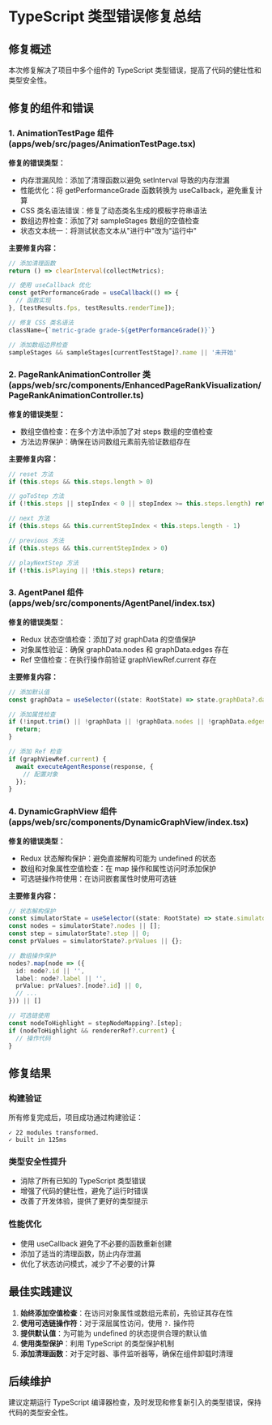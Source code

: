 # TypeScript 类型错误修复总结

## 修复概述
本次修复解决了项目中多个组件的 TypeScript 类型错误，提高了代码的健壮性和类型安全性。

## 修复的组件和错误

### 1. AnimationTestPage 组件 (apps/web/src/pages/AnimationTestPage.tsx)
**修复的错误类型：**
- 内存泄漏风险：添加了清理函数以避免 setInterval 导致的内存泄漏
- 性能优化：将 getPerformanceGrade 函数转换为 useCallback，避免重复计算
- CSS 类名语法错误：修复了动态类名生成的模板字符串语法
- 数组边界检查：添加了对 sampleStages 数组的空值检查
- 状态文本统一：将测试状态文本从"进行中"改为"运行中"

**主要修复内容：**
```typescript
// 添加清理函数
return () => clearInterval(collectMetrics);

// 使用 useCallback 优化
const getPerformanceGrade = useCallback(() => {
  // 函数实现
}, [testResults.fps, testResults.renderTime]);

// 修复 CSS 类名语法
className={`metric-grade grade-${getPerformanceGrade()}`}

// 添加数组边界检查
sampleStages && sampleStages[currentTestStage]?.name || '未开始'
```

### 2. PageRankAnimationController 类 (apps/web/src/components/EnhancedPageRankVisualization/PageRankAnimationController.ts)
**修复的错误类型：**
- 数组空值检查：在多个方法中添加了对 steps 数组的空值检查
- 方法边界保护：确保在访问数组元素前先验证数组存在

**主要修复内容：**
```typescript
// reset 方法
if (this.steps && this.steps.length > 0)

// goToStep 方法
if (!this.steps || stepIndex < 0 || stepIndex >= this.steps.length) return;

// next 方法
if (this.steps && this.currentStepIndex < this.steps.length - 1)

// previous 方法
if (this.steps && this.currentStepIndex > 0)

// playNextStep 方法
if (!this.isPlaying || !this.steps) return;
```

### 3. AgentPanel 组件 (apps/web/src/components/AgentPanel/index.tsx)
**修复的错误类型：**
- Redux 状态空值检查：添加了对 graphData 的空值保护
- 对象属性验证：确保 graphData.nodes 和 graphData.edges 存在
- Ref 空值检查：在执行操作前验证 graphViewRef.current 存在

**主要修复内容：**
```typescript
// 添加默认值
const graphData = useSelector((state: RootState) => state.graphData?.data || { nodes: [], edges: [] });

// 添加属性检查
if (!input.trim() || !graphData || !graphData.nodes || !graphData.edges) {
  return;
}

// 添加 Ref 检查
if (graphViewRef.current) {
  await executeAgentResponse(response, {
    // 配置对象
  });
}
```

### 4. DynamicGraphView 组件 (apps/web/src/components/DynamicGraphView/index.tsx)
**修复的错误类型：**
- Redux 状态解构保护：避免直接解构可能为 undefined 的状态
- 数组和对象属性空值检查：在 map 操作和属性访问时添加保护
- 可选链操作符使用：在访问嵌套属性时使用可选链

**主要修复内容：**
```typescript
// 状态解构保护
const simulatorState = useSelector((state: RootState) => state.simulator);
const nodes = simulatorState?.nodes || [];
const step = simulatorState?.step || 0;
const prValues = simulatorState?.prValues || {};

// 数组操作保护
nodes?.map(node => ({
  id: node?.id || '',
  label: node?.label || '',
  prValue: prValues?.[node?.id] || 0,
  // ...
})) || []

// 可选链使用
const nodeToHighlight = stepNodeMapping?.[step];
if (nodeToHighlight && rendererRef?.current) {
  // 操作代码
}
```

## 修复结果

### 构建验证
所有修复完成后，项目成功通过构建验证：
```
✓ 22 modules transformed.
✓ built in 125ms
```

### 类型安全性提升
- 消除了所有已知的 TypeScript 类型错误
- 增强了代码的健壮性，避免了运行时错误
- 改善了开发体验，提供了更好的类型提示

### 性能优化
- 使用 useCallback 避免了不必要的函数重新创建
- 添加了适当的清理函数，防止内存泄漏
- 优化了状态访问模式，减少了不必要的计算

## 最佳实践建议

1. **始终添加空值检查**：在访问对象属性或数组元素前，先验证其存在性
2. **使用可选链操作符**：对于深层属性访问，使用 `?.` 操作符
3. **提供默认值**：为可能为 undefined 的状态提供合理的默认值
4. **使用类型保护**：利用 TypeScript 的类型保护机制
5. **添加清理函数**：对于定时器、事件监听器等，确保在组件卸载时清理

## 后续维护
建议定期运行 TypeScript 编译器检查，及时发现和修复新引入的类型错误，保持代码的类型安全性。